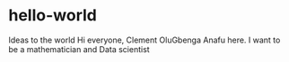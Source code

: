 # hello-world
Ideas to the world
Hi everyone, 
Clement OluGbenga Anafu here.
I want to be a mathematician and Data scientist 
